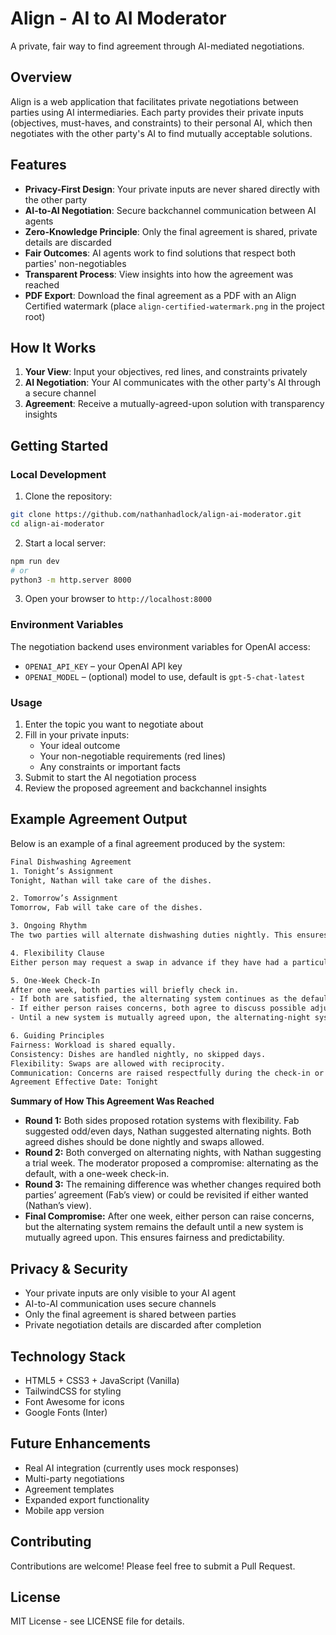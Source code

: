 # Align - AI to AI Moderator

A private, fair way to find agreement through AI-mediated negotiations.

## Overview

Align is a web application that facilitates private negotiations between parties using AI intermediaries. Each party provides their private inputs (objectives, must-haves, and constraints) to their personal AI, which then negotiates with the other party's AI to find mutually acceptable solutions.

## Features

- **Privacy-First Design**: Your private inputs are never shared directly with the other party
- **AI-to-AI Negotiation**: Secure backchannel communication between AI agents
- **Zero-Knowledge Principle**: Only the final agreement is shared, private details are discarded
- **Fair Outcomes**: AI agents work to find solutions that respect both parties' non-negotiables
- **Transparent Process**: View insights into how the agreement was reached
- **PDF Export**: Download the final agreement as a PDF with an Align Certified watermark (place `align-certified-watermark.png` in the project root)

## How It Works

1. **Your View**: Input your objectives, red lines, and constraints privately
2. **AI Negotiation**: Your AI communicates with the other party's AI through a secure channel
3. **Agreement**: Receive a mutually-agreed-upon solution with transparency insights

## Getting Started

### Local Development

1. Clone the repository:
```bash
git clone https://github.com/nathanhadlock/align-ai-moderator.git
cd align-ai-moderator
```

2. Start a local server:
```bash
npm run dev
# or
python3 -m http.server 8000
```

3. Open your browser to `http://localhost:8000`

### Environment Variables

The negotiation backend uses environment variables for OpenAI access:

- `OPENAI_API_KEY` – your OpenAI API key
- `OPENAI_MODEL` – (optional) model to use, default is `gpt-5-chat-latest`

### Usage

1. Enter the topic you want to negotiate about
2. Fill in your private inputs:
   - Your ideal outcome
   - Your non-negotiable requirements (red lines)
   - Any constraints or important facts
3. Submit to start the AI negotiation process
4. Review the proposed agreement and backchannel insights

## Example Agreement Output

Below is an example of a final agreement produced by the system:

```html
Final Dishwashing Agreement
1. Tonight’s Assignment
Tonight, Nathan will take care of the dishes.

2. Tomorrow’s Assignment
Tomorrow, Fab will take care of the dishes.

3. Ongoing Rhythm
The two parties will alternate dishwashing duties nightly. This ensures fairness and consistency.

4. Flexibility Clause
Either person may request a swap in advance if they have had a particularly tough day. The other person will cover, with the understanding that the favor will be reciprocated soon after.

5. One-Week Check-In
After one week, both parties will briefly check in.
- If both are satisfied, the alternating system continues as the default.
- If either person raises concerns, both agree to discuss possible adjustments (e.g., weekday/weekend split).
- Until a new system is mutually agreed upon, the alternating-night system remains in place.

6. Guiding Principles
Fairness: Workload is shared equally.
Consistency: Dishes are handled nightly, no skipped days.
Flexibility: Swaps are allowed with reciprocity.
Communication: Concerns are raised respectfully during the check-in or as needed.
Agreement Effective Date: Tonight
```

**Summary of How This Agreement Was Reached**

- **Round 1:** Both sides proposed rotation systems with flexibility. Fab suggested odd/even days, Nathan suggested alternating nights. Both agreed dishes should be done nightly and swaps allowed.
- **Round 2:** Both converged on alternating nights, with Nathan suggesting a trial week. The moderator proposed a compromise: alternating as the default, with a one-week check-in.
- **Round 3:** The remaining difference was whether changes required both parties’ agreement (Fab’s view) or could be revisited if either wanted (Nathan’s view).
- **Final Compromise:** After one week, either person can raise concerns, but the alternating system remains the default until a new system is mutually agreed upon. This ensures fairness and predictability.

## Privacy & Security

- Your private inputs are only visible to your AI agent
- AI-to-AI communication uses secure channels
- Only the final agreement is shared between parties
- Private negotiation details are discarded after completion

## Technology Stack

- HTML5 + CSS3 + JavaScript (Vanilla)
- TailwindCSS for styling
- Font Awesome for icons
- Google Fonts (Inter)

## Future Enhancements

- Real AI integration (currently uses mock responses)
- Multi-party negotiations
- Agreement templates
- Expanded export functionality
- Mobile app version

## Contributing

Contributions are welcome! Please feel free to submit a Pull Request.

## License

MIT License - see LICENSE file for details.